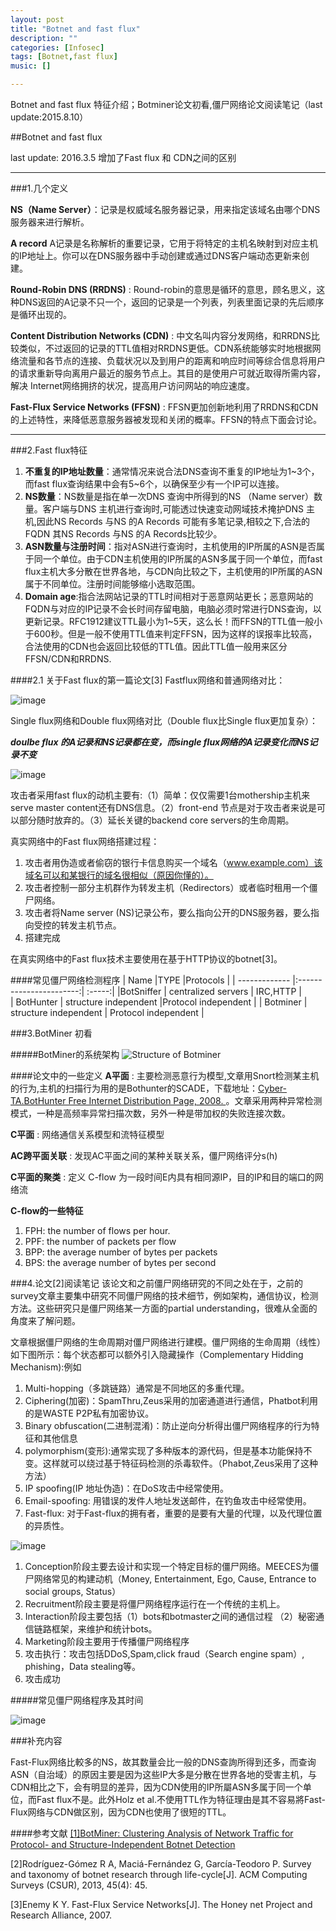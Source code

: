 ```yaml
---
layout: post
title: "Botnet and fast flux"
description: ""
categories: [Infosec]
tags: [Botnet,fast flux]
music: []

---
```

Botnet and fast flux 特征介绍；Botminer论文初看,僵尸网络论文阅读笔记（last update:2015.8.10）
<!-- more -->
##Botnet and fast flux

last update: 2016.3.5  增加了Fast flux 和 CDN之间的区别


-----
###1.几个定义

**NS（Name Server）**：记录是权威域名服务器记录，用来指定该域名由哪个DNS服务器来进行解析。
 
**A record** A记录是名称解析的重要记录，它用于将特定的主机名映射到对应主机的IP地址上。你可以在DNS服务器中手动创建或通过DNS客户端动态更新来创建。

**Round-Robin DNS (RRDNS)**
: Round-robin的意思是循环的意思，顾名思义，这种DNS返回的A记录不只一个，返回的记录是一个列表，列表里面记录的先后顺序是循环出现的。

**Content Distribution Networks (CDN)**
: 中文名叫内容分发网络，和RRDNS比较类似，不过返回的记录的TTL值相对RRDNS更低。CDN系统能够实时地根据网络流量和各节点的连接、负载状况以及到用户的距离和响应时间等综合信息将用户的请求重新导向离用户最近的服务节点上。其目的是使用户可就近取得所需内容，解决 Internet网络拥挤的状况，提高用户访问网站的响应速度。

**Fast-Flux Service Networks (FFSN)**
: FFSN更加创新地利用了RRDNS和CDN的上述特性，来降低恶意服务器被发现和关闭的概率。FFSN的特点下面会讨论。


------
###2.Fast flux特征
1. **不重复的IP地址数量**：通常情况来说合法DNS查询不重复的IP地址为1~3个，而fast flux查询结果中会有5~6个，以确保至少有一个IP可以连接。
2. **NS数量**：NS数量是指在单一次DNS 查询中所得到的NS （Name server）数量。客户端与DNS 主机进行查询时,可能透过快速变动网域技术掩护DNS 主机,因此NS Records 与NS 的A Records 可能有多笔记录,相较之下,合法的FQDN 其NS Records 与NS 的A Records比较少。
3. **ASN数量与注册时间**：指对ASN进行查询时，主机使用的IP所属的ASN是否属于同一个单位。由于CDN主机使用的IP所属的ASN多属于同一个单位，而fast flux主机大多分散在世界各地，与CDN向比较之下，主机使用的IP所属的ASN属于不同单位。注册时间能够缩小选取范围。
4. **Domain age**:指合法网站记录的TTL时间相对于恶意网站更长；恶意网站的FQDN与对应的IP记录不会长时间存留电脑，电脑必须时常进行DNS查询，以更新记录。RFC1912建议TTL最小为1~5天，这么长！而FFSN的TTL值一般小于600秒。但是一般不使用TTL值来判定FFSN，因为这样的误报率比较高，合法使用的CDN也会返回比较低的TTL值。因此TTL值一般用来区分FFSN/CDN和RRDNS.



####2.1 关于Fast flux的第一篇论文[3]
Fastflux网络和普通网络对比：

![image](/assets/images/fastflux.png)

Single flux网络和Double flux网络对比（Double flux比Single flux更加复杂）：

***doulbe flux 的A记录和NS记录都在变，而single flux网络的A记录变化而NS记录不变***

![image](/assets/images/singledoubleflux.png)

攻击者采用fast flux的动机主要有:（1）简单：仅仅需要1台mothership主机来serve master content还有DNS信息。（2）front-end 节点是对于攻击者来说是可以部分随时放弃的。（3）延长关键的backend core servers的生命周期。

真实网络中的Fast flux网络搭建过程：

1. 攻击者用伪造或者偷窃的银行卡信息购买一个域名（www.example.com）该域名可以和某银行的域名很相似（原因你懂的）。
2. 攻击者控制一部分主机群作为转发主机（Redirectors）或者临时租用一个僵尸网络。
3. 攻击者将Name server (NS)记录公布，要么指向公开的DNS服务器，要么指向受控的转发主机节点。
4. 搭建完成

在真实网络中的Fast flux技术主要使用在基于HTTP协议的botnet[3]。 

####常见僵尸网络检测程序
| Name        |TYPE                       |Protocols |
| ------------- |:-----------------------:| :-----:| 
|BotSniffer     | centralized servers     |   IRC,HTTP |  
| BotHunter      | structure independent  |Protocol independent |
| Botminer | structure independent  |    Protocol independent       |


###3.BotMiner 初看

#####BotMiner的系统架构
![Structure of Botminer](/assets/images/2015-04-19-botminer.png)


####论文中的一些定义
**A平面**
: 主要检测恶意行为模型,文章用Snort检测某主机的行为,主机的扫描行为用的是Bothunter的SCADE，下载地址：[Cyber-TA.BotHunter Free Internet Distribution Page, 2008. ](http://www.bothunter.net/)。文章采用两种异常检测模式，一种是高频率异常扫描次数，另外一种是带加权的失败连接次数。

**C平面**
: 网络通信关系模型和流特征模型

**AC跨平面关联**
: 发现AC平面之间的某种关联关系，僵尸网络评分s(h)


**C平面的聚类**
:   定义 C-flow 为一段时间E内具有相同源IP，目的IP和目的端口的网络流

**C-flow的一些特征**

 1. FPH: the number of flows per hour.  
 2. PPF: the number of packets per flow 
 3. BPP: the average number of bytes per packets 
 4. BPS: the average number of bytes per second
 
###4.论文[2]阅读笔记
该论文和之前僵尸网络研究的不同之处在于，之前的survey文章主要集中研究不同僵尸网络的技术细节，例如架构，通信协议，检测方法。这些研究只是僵尸网络某一方面的partial understanding，很难从全面的角度来了解问题。

文章根据僵尸网络的生命周期对僵尸网络进行建模。僵尸网络的生命周期（线性）如下图所示：每个状态都可以额外引入隐藏操作（Complementary Hidding Mechanism):例如 

1. Multi-hopping（多跳链路）通常是不同地区的多重代理。
2. Ciphering(加密)：SpamThru,Zeus采用的加密通道进行通信，Phatbot利用的是WASTE P2P私有加密协议。
3. Binary obfuscation(二进制混淆)：防止逆向分析得出僵尸网络程序的行为特征和其他信息
4. polymorphism(变形):通常实现了多种版本的源代码，但是基本功能保持不变。这样就可以绕过基于特征码检测的杀毒软件。（Phabot,Zeus采用了这种方法）
5. IP spoofing(IP 地址伪造)：在DoS攻击中经常使用。
6. Email-spoofing: 用错误的发件人地址发送邮件，在钓鱼攻击中经常使用。
7. Fast-flux: 对于Fast-flux的拥有者，重要的是要有大量的代理，以及代理位置的异质性。


![image](/assets/images/botnetlifecycle.png)


1. Conception阶段主要去设计和实现一个特定目标的僵尸网络。MEECES为僵尸网络常见的构建动机（Money, Entertainment, Ego, Cause, Entrance to social groups, Status）
2. Recruitment阶段主要是将僵尸网络程序运行在一个传统的主机上。
3. Interaction阶段主要包括（1）bots和botmaster之间的通信过程 （2）秘密通信链路框架，来维护和统计bots。
4. Marketing阶段主要用于传播僵尸网络程序
5. 攻击执行：攻击包括DDoS,Spam,click fraud（Search engine spam）, phishing，Data stealing等。
6. 攻击成功
 
#####常见僵尸网络程序及其时间

![image](/assets/images/botnetyear.png)


###补充内容

Fast-Flux网络比較多的NS，故其数量会比一般的DNS查詢所得到还多，而查询ASN（自治域）的原因主要是因为这些IP大多是分散在世界各地的受害主机，与CDN相比之下，会有明显的差异，因为CDN使用的IP所屬ASN多属于同一个单位，而Fast flux不是。此外Holz et al.不使用TTL作为特征理由是其不容易將Fast-Flux网络与CDN做区别，因为CDN也使用了很短的TTL。



####参考文献
[[1]BotMiner: Clustering Analysis of Network Traffic for 
Protocol- and Structure-Independent Botnet Detection](https://www.usenix.org/legacy/event/sec08/tech/full_papers/gu/gu_html/)

[2]Rodríguez-Gómez R A, Maciá-Fernández G, García-Teodoro P. Survey and taxonomy of botnet research through life-cycle[J]. ACM Computing Surveys (CSUR), 2013, 45(4): 45.

[3]Enemy K Y. Fast-Flux Service Networks[J]. The Honey net Project and Research Alliance, 2007.